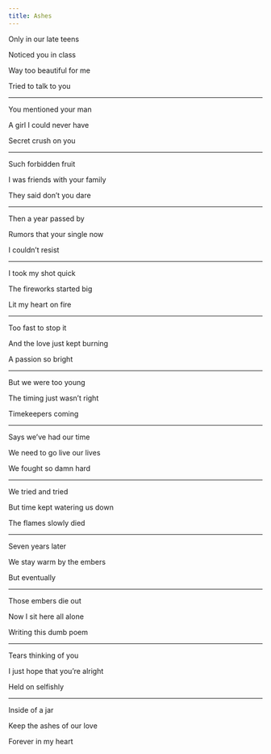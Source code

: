 ```yaml
---
title: Ashes
---
```



Only in our late teens

Noticed you in class 

Way too beautiful for me 

Tried to talk to you 



---

You mentioned your man 

A girl I could never have 

Secret crush on you 



---

Such forbidden fruit 

I was friends with your family 

They said don’t you dare 



---

Then a year passed by 

Rumors that your single now 

I couldn’t resist 



---

I took my shot quick 

The fireworks started big

Lit my heart on fire 



---

Too fast to stop it 

And the love just kept burning

A passion so bright 



---

But we were too young 

The timing just wasn’t right 

Timekeepers coming 



---

Says we’ve had our time 

We need to go live our lives 

We fought so damn hard 



---

We tried and tried 

But time kept watering us down 

The flames slowly died



---

Seven years later 

We stay warm by the embers 

But eventually 



---

Those embers die out 

Now I sit here all alone 

Writing this dumb poem 



---

Tears thinking of you 

I just hope that you’re alright 

Held on selfishly 



---

Inside of a jar

Keep the ashes of our love 

Forever in my heart 
